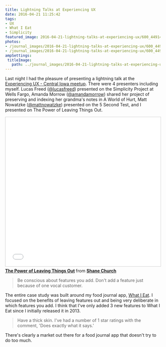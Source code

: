 ```yaml
---
title: Lightning Talks at Experiencing UX
date: 2016-04-21 11:25:42
tags:
- UX
- What I Eat
- Simplicity
featured_image: 2016-04-21-lightning-talks-at-experiencing-ux/600_449144745.jpeg
photos:
- /journal_images/2016-04-21-lightning-talks-at-experiencing-ux/600_449144745.jpeg|Presenting at Experiencing UX
- /journal_images/2016-04-21-lightning-talks-at-experiencing-ux/600_449144757.jpeg|The audience at Experiencing UX
ampSettings: 
 titleImage:
   path: ../journal_images/2016-04-21-lightning-talks-at-experiencing-ux/600_449144745.jpeg
---
```

Last night I had the pleasure of presenting a lightning talk at the [Experiencing UX - Central Iowa meetup](http://www.meetup.com/experiencing-UX-DSM/). There were 4 presenters including myself. Lucas Freed ([@lucasfreed](https://twitter.com/lucasfreed)) presented on the Simplicity Project at Wells Fargo, Amanda Morrow ([@amandamorrow](https://twitter.com/amandamorrow)) shared her project of preserving and indexing her grandma's notes in A World of Hurt, Matt Nowatzke ([@mattnowatzke](https://twitter.com/mattnowatzke)) presented on the 5 Second Test, and I presented on The Power of Leaving Things Out.

<iframe src="//www.slideshare.net/slideshow/embed_code/key/rdDvcJUsR05oZs" width="595" height="485" frameborder="0" marginwidth="0" marginheight="0" scrolling="no" style="border:1px solid #CCC; border-width:1px; margin-bottom:5px; max-width: 100%;" allowfullscreen> </iframe> <div style="margin-bottom:5px"> <strong> <a href="//www.slideshare.net/churchs19/the-power-of-leaving-things-out" title="The Power of Leaving Things Out" target="_blank">The Power of Leaving Things Out</a> </strong> from <strong><a href="//www.slideshare.net/churchs19" target="_blank">Shane Church</a></strong> </div>

> Be conscious about features you add. Don't add a feature just because of one vocal customer.

The entire case study was built around my food journal app, [What I Eat](/WhatIEat/). I focused on the benefits of leaving features out and being very deliberate in which features you add. I think that I've only added 3 new features to What I Eat since I initially released it in 2013. 

>Have a thick skin. I've had a number of 1 star ratings with the comment, 'Does exactly what it says.'

There's clearly a market out there for a food journal app that doesn't try to do too much.
